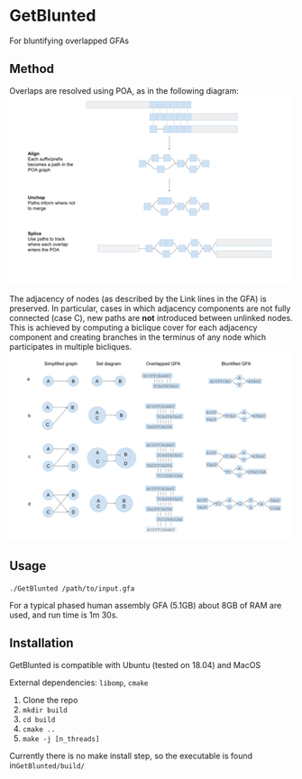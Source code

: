 # GetBlunted
For bluntifying overlapped GFAs

## Method
Overlaps are resolved using POA, as in the following diagram:
![POA alignment](https://github.com/rlorigro/GetBlunted/blob/dev/images/overlap_poa_diagram.svg)

The adjacency of nodes (as described by the Link lines in the GFA) is preserved. In particular, cases in which adjacency components are not fully connected (case C), new paths are **not** introduced between unlinked nodes. This is achieved by computing a biclique cover for each adjacency component and creating branches in the terminus of any node which participates in multiple bicliques.
![Diploid examples](https://github.com/rlorigro/GetBlunted/blob/dev/images/example_bluntification_cases.svg)

## Usage

```./GetBlunted /path/to/input.gfa```

For a typical phased human assembly GFA (5.1GB) about 8GB of RAM are used, and run time is 1m 30s.

## Installation

GetBlunted is compatible with Ubuntu (tested on 18.04) and MacOS

External dependencies: `libomp`, `cmake`

1. Clone the repo
2. `mkdir build`
3. `cd build`
4. `cmake ..`
5. `make -j [n_threads]`

Currently there is no make install step, so the executable is found in`GetBlunted/build/`
